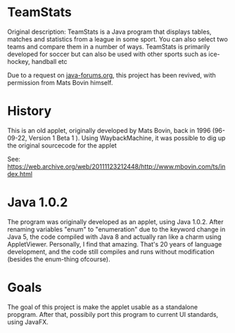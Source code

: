 # TeamStats
Original description: TeamStats is a Java program that displays tables, matches and statistics from a league in some sport. 
You can also select two teams and compare them in a number of ways. TeamStats is primarily developed for soccer but can also 
be used with other sports such as ice-hockey, handball etc

Due to a request on [java-forums.org](http://www.java-forums.org/java-applets/96419-how-can-i-get-old-applet-work.html), this project has been revived, with permission from Mats Bovin himself.

# History
This is an old applet, originally developed by Mats Bovin, back in 1996 (96-09-22, Version 1 Beta 1 ). Using WaybackMachine, 
it was possible to dig up the original sourcecode for the applet 

See: https://web.archive.org/web/20111123212448/http://www.mbovin.com/ts/index.html
   
# Java 1.0.2
The program was originally developed as an applet, using Java 1.0.2. After renaming variables "enum" to "enumeration" due to the keyword change in Java 5, 
the code compiled with Java 8 and actually ran like a charm using AppletViewer. Personally, I find that amazing. That's 20 years of language development, and the code 
still compiles and runs without modification (besides the enum-thing ofcourse).

# Goals
The goal of this project is make the applet usable as a standalone propgram. After that, possibily port this program to current UI standards, using JavaFX. 
  
  